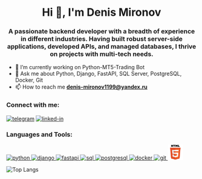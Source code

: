 <h1 align="center">Hi 👋, I'm Denis Mironov</h1>
<h3 align="center">A passionate backend developer with a breadth of experience in different industries. Having built robust server-side applications, developed APIs, and managed databases, I thrive on projects with multi-tech needs.</h3>

- 🔭 I’m currently working on Python-MT5-Trading Bot
- 💬 Ask me about Python, Django, FastAPI, SQL Server, PostgreSQL, Docker, Git
- 📫 How to reach me **denis-mironov1199@yandex.ru**

<h3 align="left">Connect with me:</h3>
<p align="left">
<a href="https://t.me/kvazimir1199" target="blank"><img align="center" src="https://grizly.club/uploads/posts/2023-02/1675535519_grizly-club-p-znachok-telegram-klipart-8.png" alt="telegram" height="30" width="40" /></a>
<a href="https://www.linkedin.com/in/denis-mironov-1b4a85223/" target="blank"><img align="center" src="https://raw.githubusercontent.com/rahuldkjain/github-profile-readme-generator/master/src/images/icons/Social/linked-in-alt.svg" alt="linked-in" height="30" width="40" /></a>
</p>

<h3 align="left">Languages and Tools:</h3>
<p align="left"> <a href="https://www.python.org/" target="_blank" rel="noreferrer"> <img src="https://careers.recruiteecdn.com/image/upload/q_auto,f_auto,w_1920,c_limit/production/images/AmI4/t4i_ehOG8KdK.png" alt="python" width="40" height="40"/> </a>
<a href="https://www.djangoproject.com/" target="_blank" rel="noreferrer"> <img src="https://i2.wp.com/miro.medium.com/1*HVKOLLX7wprRbHTl2IPDcQ.png" alt="django" width="40" height="40"/> </a>
<a href="https://fastapi.tiangolo.com/" target="_blank" rel="noreferrer"> <img src="https://res.cloudinary.com/startup-grind/image/upload/c_fill,dpr_2.0,f_auto,g_center,h_1080,q_100,w_1080/v1/gcs/platform-data-dsc/events/29516980-f308-11e9-9096-0836920fdae3_bxbMNsV.png" alt="fastapi" width="40" height="40"/> </a>
<a href="https://www.microsoft.com/en/sql-server" target="_blank" rel="noreferrer"> <img src="https://compuzilla.ru/wp-content/uploads/maxresdefault-28.jpg" alt="sql" width="40" height="40"/> </a> 
<a href="https://www.postgresql.org//" target="_blank" rel="noreferrer"> <img src="https://codelab.pro/wp-content/uploads/2023/09/skrinshot-03-09-2023-17_48_50.png" alt="postgresql" width="40" height="40"/> </a> 
<a href="https://www.docker.com/" target="_blank" rel="noreferrer"> <img src="https://aurigait.com/wp-content/uploads/2023/10/Docker-Logo.png" alt="docker" width="40" height="40"/> </a> 
<a href="https://git-scm.com/" target="_blank" rel="noreferrer"> <img src="https://www.vectorlogo.zone/logos/git-scm/git-scm-icon.svg" alt="git" width="40" height="40"/> </a>
<a href="https://www.w3.org/html/" target="_blank" rel="noreferrer"> <img src="https://raw.githubusercontent.com/devicons/devicon/master/icons/html5/html5-original-wordmark.svg" alt="html5" width="40" height="40"/> </a>

![Top Langs](https://github-readme-stats.vercel.app/api/top-langs/?username=kvazymir1199&hide=Powershell,Shell,Batchfile&theme=tokyonight)
</p>

